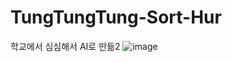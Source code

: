 # TungTungTung-Sort-Hur
학교에서 심심해서 AI로 만듦2
![image](https://github.com/user-attachments/assets/70c705e4-51ac-4975-81cd-f15d934cc697)
